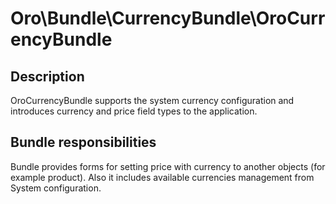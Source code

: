 # Oro\Bundle\CurrencyBundle\OroCurrencyBundle

## Description

OroCurrencyBundle supports the system currency configuration and introduces currency and price field types to the application.

## Bundle responsibilities

Bundle provides forms for setting price with currency to another objects (for example product).
Also it includes available currencies management from System configuration.
